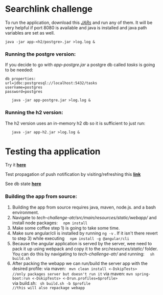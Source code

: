 # Searchlink challenge

To run the application, download this [*JARs*](https://www.dropbox.com/sh/q7i07wq1bqdbyy9/AACjlL4rtWbeLIBNA9uuzFgea?dl=0) and run any of them.
It will be very helpful if port 8080 is available and java is installed and java path variables are set as well.

`
	java -jar app-<h2/postgre>.jar >log.log &
`

### Running the postgre version:

If you decide to go with *app-postgre.jar* a postgre db called *tasks* is going to be needed:


	db properties: 
	url=jdbc:postgresql://localhost:5432/tasks 
	username=postgres 
	password=postgres      
	
`	java -jar app-postgre.jar >log.log &`


### Running the h2 version:

The h2 version uses an in-memory h2 db so it is sufficient to just run:

`	java -jar app-h2.jar >log.log &`

# Testing tha application

Try it  [**here**](http://localhost:8080)

Test propagation of push notification by visiting/refreshing this [**link**](http://localhost:8080/tasks/debug/createRandom)

See db state [**here**](http://localhost:8080/tasks/debug/all)



### Building the app from source:

1. Building the app from source requires java, maven, node.js. and a bash environment.
2. Navigate to *tech-challenge-atr/src/main/resources/static/webapp/* and install node packages:
`	npm install `
3. Make some coffee  step 1) is going to take some time.
4. Make sure angular/cli is installed by running ` ng -v ` . If it isn't there revert to step 3) while executing
`	npm install -g @angular/cli `
6. Because the angular application is served by the server, wee need to pack it up using webpack and copy it to the *src/resources/static/* folder.
You can do this by navigating to *tech-challenge-atr/* and running:
`	sh build.sh `
7. After packing the webapp we can run/build the server app with the desired profile:
via maven:	  ` mvn clean install <-DskipTests> 							     //only packages server but doesn't run it`
via maven:    `	mvn spring-boot:run <-DskipTests> <-Drun.profiles=$profile> 										`
via build.sh: `  sh build.sh -b $profile 										 //this will also repackage webapp `